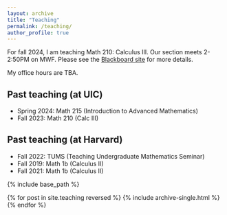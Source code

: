 ```yaml
---
layout: archive
title: "Teaching"
permalink: /teaching/
author_profile: true
---
```


For fall 2024, I am teaching Math 210: Calculus III. Our section meets 2-2:50PM on MWF. Please see the [Blackboard site](https://uic.blackboard.com/) for more details.

My office hours are TBA.

Past teaching (at UIC)
------
* Spring 2024: Math 215 (Introduction to Advanced Mathematics)
* Fall 2023: Math 210 (Calc III)

Past teaching (at Harvard)
------
* Fall 2022: TUMS (Teaching Undergraduate Mathematics Seminar)
* Fall 2019: Math 1b (Calculus II)
* Fall 2021: Math 1b (Calculus II)


{% include base_path %}

{% for post in site.teaching reversed %}
  {% include archive-single.html %}
{% endfor %}
